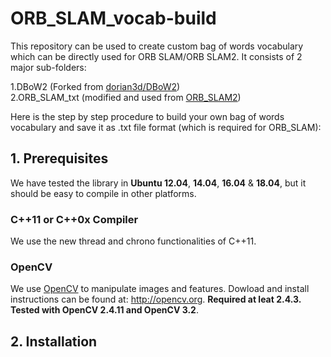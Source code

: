 # ORB_SLAM_vocab-build

This repository can be used to create custom bag of words vocabulary which can be directly used for ORB SLAM/ORB SLAM2.
It consists of 2 major sub-folders:  

1.DBoW2 (Forked from [dorian3d/DBoW2](https://github.com/dorian3d/DBoW2))  
2.ORB_SLAM_txt (modified and used from [ORB_SLAM2](https://github.com/raulmur/ORB_SLAM2))

Here is the step by step procedure to build your own bag of words vocabulary and save it as .txt file format (which is required for ORB_SLAM):

## 1. Prerequisites
We have tested the library in **Ubuntu 12.04**, **14.04**, **16.04** & **18.04**, but it should be easy to compile in other platforms.
### C++11 or C++0x Compiler
We use the new thread and chrono functionalities of C++11.
### OpenCV
We use [OpenCV](http://opencv.org) to manipulate images and features. Dowload and install instructions can be found at: http://opencv.org. **Required at leat 2.4.3. Tested with OpenCV 2.4.11 and OpenCV 3.2**.


## 2. Installation
